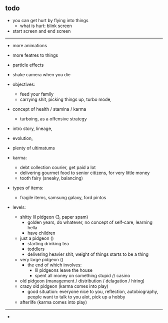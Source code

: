 ## todo

- you can get hurt by flying into things
  - what is hurt: blink screen
- start screen and end screen

---

- more animations
- more featres to things
- particle effects
- shake camera when you die
- objectives:
  - feed your family
  - carrying shit, picking things up, turbo mode,
- concept of health / stamina / karma
  - turboing, as a offensive strategy
- intro story, lineage,
- evolution,

- plenty of ultimatums

- karma:
  - debt collection courier, get paid a lot
  - delivering gourmet food to senior citizens, for very little money
  - tooth fairy (sneaky, balancing)

- types of items:
  - fragile items, samsung galaxy, ford pintos


- levels:
  - shitty lil pidgeon (3, paper spam)
    - golden years, do whatever, no concept of self-care, learning hella
    - have children
  - just a pidgeon ()
    - starting drinking tea
    - toddlers
    - delivering heavier shit, weight of things starts to be a thing
  - very large pidgeon ()
    - the end of which involves:
      - lil pidgeons leave the house
      - spent all money on something stupid // casino
  - old pidgeon (management / distribution / delagation / hiring)
  - crazy old pidgeon (karma comes into play)
    - good situation: everyone nice to you, reflection, autobiography, people want to talk to you alot, pick up a hobby
  - afterlife (karma comes into play)

---

- 
